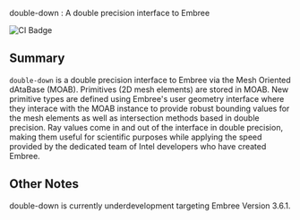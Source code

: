 double-down : A double precision interface to Embree

![CI Badge](https://github.com/pshriwise/double-down/workflows/ci/badge.svg)


## Summary

`double-down` is a double precision interface to Embree via the Mesh Oriented dAtaBase (MOAB). Primitives (2D mesh elements) are stored in MOAB. New primitive types are defined using Embree's user geometry interface where they interace with the MOAB instance to provide robust bounding values for the mesh elements as well as intersection methods based in double precision. Ray values come in and out of the interface in double precision, making them useful for scientific purposes while applying the speed provided by the dedicated team of Intel developers who have created Embree.


## Other Notes

double-down is currently underdevelopment targeting Embree Version 3.6.1.
